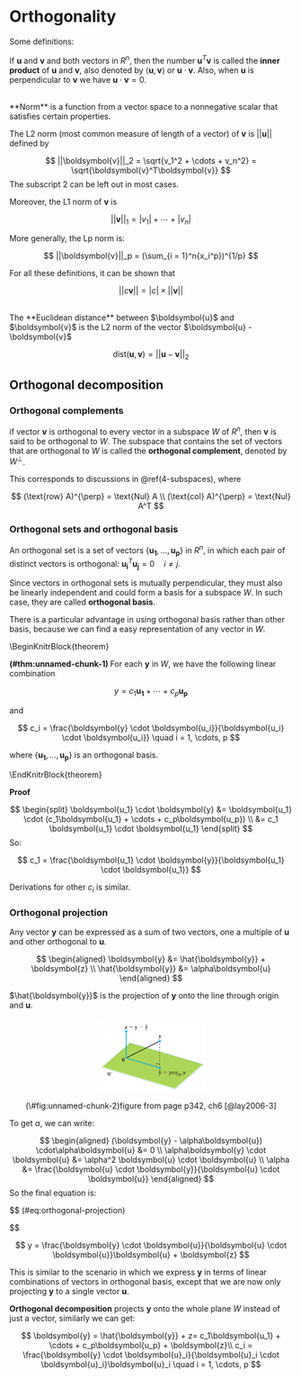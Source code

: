
# Orthogonality 

Some definitions:  

If $\boldsymbol{u}$ and $\boldsymbol{v}$ and both vectors in $R^n$, then the number $\boldsymbol{u}^T\boldsymbol{v}$ is called the **inner product** of $\boldsymbol{u}$ and $\boldsymbol{v}$, also denoted by $\langle\boldsymbol{u}, \boldsymbol{v}\rangle$ or $\boldsymbol{u} \cdot \boldsymbol{v}$.  Also, when $\boldsymbol{u}$ is perpendicular to $\boldsymbol{v}$ we have $\boldsymbol{u} \cdot \boldsymbol{v} = 0$.

<br>
**Norm** is a function from a vector space to a nonnegative scalar that satisfies certain properties. 

The L2 norm (most common measure of length of a vector) of $\boldsymbol{v}$ is  $||\boldsymbol{u}||$ defined by 

$$
||\boldsymbol{v}||_2 = \sqrt{v_1^2 + \cdots + v_n^2} = \sqrt{\boldsymbol{v}^T\boldsymbol{v}}
$$
The subscript $2$ can be left out in most cases. 

Moreover, the L1 norm of $\boldsymbol{v}$ is 

$$
||\boldsymbol{v}||_1 = |v_1| + \cdots + |v_n|
$$

More generally, the Lp norm is: 

$$
||\boldsymbol{v}||_p = (\sum_{i = 1}^n{x_i^p})^{1/p}
$$

For all these definitions, it can be shown that 

$$
||c\boldsymbol{v}|| = |c| \times ||\boldsymbol{v}||
$$

<br>
The **Euclidean distance** between $\boldsymbol{u}$ and $\boldsymbol{v}$ is the L2 norm of the vector $\boldsymbol{u} - \boldsymbol{v}$  

$$
\text{dist}(\boldsymbol{u}, \boldsymbol{v}) = ||\boldsymbol{u} - \boldsymbol{v}||_2
$$

## Orthogonal decomposition 


### Orthogonal complements

if vector $\boldsymbol{v}$ is orthogonal to every vector in a subspace $W$ of $R^n$, then $\boldsymbol{v}$ is said to be orthogonal to $W$. The subspace that contains the set of vectors that are orthogonal to $W$ is called the **orthogonal complement**, denoted by $W^{\perp}$. 

This corresponds to discussions in \@ref(4-subspaces), where 

$$
(\text{row} A)^{\perp} = \text{Nul} A \\
(\text{col} A)^{\perp} = \text{Nul} A^T
$$

### Orthogonal sets and orthogonal basis

An orthogonal set is a set of vectors 
$\{\boldsymbol{u_1}, \dots, \boldsymbol{u_p}\}$ in $R^n$, in which each pair of distinct vectors is orthogonal: $\boldsymbol{u_i}^{T} \boldsymbol{u_j} = 0 \quad i\not = j$. 

Since vectors in orthogonal sets is mutually perpendicular, they must also be linearly independent and could form a basis for a subspace $W$. In such case, they are called **orthogonal basis**.  

There is a particular advantage in using orthogonal basis rather than other basis, because we can find a easy representation of any vector in $W$.  

\BeginKnitrBlock{theorem}<div class="theorem"><span class="theorem" id="thm:unnamed-chunk-1"><strong>(\#thm:unnamed-chunk-1) </strong></span>For each $\boldsymbol{y}$ in $W$, we have the following linear combination

$$
y = c_1\boldsymbol{u_1} + \cdots + c_p\boldsymbol{u_p}
$$
  
and 

$$
c_i = \frac{\boldsymbol{y} \cdot \boldsymbol{u_i}}{\boldsymbol{u_i} \cdot \boldsymbol{u_i}} \quad i = 1, \cdots, p
$$
  
where $\{\boldsymbol{u_1}, \dots, \boldsymbol{u_p}\}$ is an orthogonal basis. </div>\EndKnitrBlock{theorem}

**Proof**

$$
\begin{split}
\boldsymbol{u_1} \cdot \boldsymbol{y} &= \boldsymbol{u_1} \cdot (c_1\boldsymbol{u_1} + \cdots + c_p\boldsymbol{u_p}) \\
  &= c_1 \boldsymbol{u_1} \cdot \boldsymbol{u_1}
\end{split}
$$
So: 

$$
c_1 = \frac{\boldsymbol{u_1} \cdot \boldsymbol{y}}{\boldsymbol{u_1} \cdot \boldsymbol{u_1}}
$$

Derivations for other $c_i$ is similar. 

### Orthogonal projection 

Any vector $\boldsymbol{y}$ can be expressed as a sum of two vectors, one a multiple of $\boldsymbol{u}$ and other orthogonal to $\boldsymbol{u}$. 

$$
\begin{aligned}
\boldsymbol{y} &= \hat{\boldsymbol{y}} + \boldsymbol{z} \\
\hat{\boldsymbol{y}} &= \alpha\boldsymbol{u} 
\end{aligned}
$$

$\hat{\boldsymbol{y}}$ is the projection of $\boldsymbol{y}$ onto the line through origin and $\boldsymbol{u}$. 

<div class="figure" style="text-align: center">
<img src="images/orthogonal-projection.png" alt="figure from page p342, ch6 [@lay2006-3]  " width="192" />
<p class="caption">(\#fig:unnamed-chunk-2)figure from page p342, ch6 [@lay2006-3]  </p>
</div>

To get $\alpha$, we can write:  

$$
\begin{aligned}
(\boldsymbol{y} - \alpha\boldsymbol{u}) \cdot\alpha\boldsymbol{u} &= 0  \\
\alpha\boldsymbol{y} \cdot \boldsymbol{u} &=   \alpha^2 \boldsymbol{u} \cdot \boldsymbol{u} \\
\alpha &=  \frac{\boldsymbol{u} \cdot \boldsymbol{y}}{\boldsymbol{u} \cdot \boldsymbol{u}}
\end{aligned}
$$
So the final equation is: 

$$
(\#eq:orthogonal-projection)

$$

$$
y = \frac{\boldsymbol{y} \cdot \boldsymbol{u}}{\boldsymbol{u} \cdot \boldsymbol{u}}\boldsymbol{u} + \boldsymbol{z}
$$


This is similar to the scenario in which we express $\boldsymbol{y}$ in terms of linear combinations of vectors in orthogonal basis, except that we are now only projecting $\boldsymbol{y}$ to a single vector $\boldsymbol{u}$.

**Orthogonal decomposition** projects $\boldsymbol{y}$ onto the whole plane $W$ instead of just a vector, similarly we can get: 

$$
\boldsymbol{y} = \hat{\boldsymbol{y}} + z= c_1\boldsymbol{u_1} + \cdots + c_p\boldsymbol{u_p} + \boldsymbol{z}\\ 
c_i = \frac{\boldsymbol{y} \cdot \boldsymbol{u}_i}{\boldsymbol{u}_i \cdot \boldsymbol{u}_i}\boldsymbol{u}_i \quad i = 1, \cdots, p
$$
